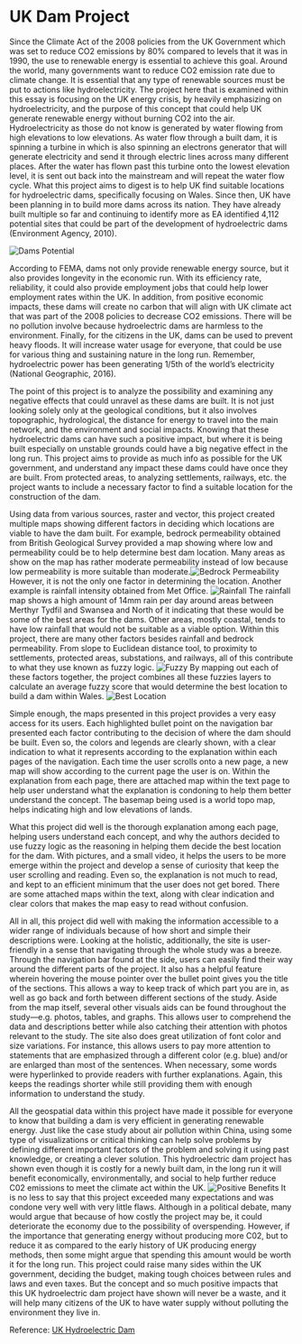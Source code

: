 # UK Dam Project

Since the Climate Act of the 2008 policies from the UK Government which was set to reduce CO2 emissions by 80% compared to levels that it was in 1990, the use to renewable energy is essential to achieve this goal. Around the world, many governments want to reduce CO2 emission rate due to climate change. It is essential that any type of renewable sources must be put to actions like hydroelectricity. The project here that is examined within this essay is focusing on the UK energy crisis, by heavily emphasizing on hydroelectricity, and the purpose of this concept that could help UK generate renewable energy without burning CO2 into the air. Hydroelectricity as those do not know is generated by water flowing from high elevations to low elevations. As water flow through a built dam, it is spinning a turbine in which is also spinning an electrons generator that will generate electricity and send it through electric lines across many different places. After the water has flown past this turbine onto the lowest elevation level, it is sent out back into the mainstream and will repeat the water flow cycle. What this project aims to digest is to help UK find suitable locations for hydroelectric dams, specifically focusing on Wales. Since then, UK have been planning in to build more dams across its nation. They have already built multiple so far and continuing to identify more as EA identified 4,112 potential sites that could be part of the development of hydroelectric dams (Environment Agency, 2010).

![Dams Potential](img/damspotential.JPG)

According to FEMA, dams not only provide renewable energy source, but it also provides longevity in the economic run. With its efficiency rate, reliability, it could also provide employment jobs that could help lower employment rates within the UK. In addition, from positive economic impacts, these dams will create no carbon that will align with UK climate act that was part of the 2008 policies to decrease CO2 emissions. There will be no pollution involve because hydroelectric dams are harmless to the environment. Finally, for the citizens in the UK, dams can be used to prevent heavy floods. It will increase water usage for everyone, that could be use for various thing and sustaining nature in the long run. Remember, hydroelectric power has been generating 1/5th of the world’s electricity (National Geographic, 2016).

The point of this project is to analyze the possibility and examining any negative effects that could unravel as these dams are built. It is not just looking solely only at the geological conditions, but it also involves topographic, hydrological, the distance for energy to travel into the main network, and the environment and social impacts. Knowing that these hydroelectric dams can have such a positive impact, but where it is being built especially on unstable grounds could have a big negative effect in the long run. This project aims to provide as much info as possible for the UK government, and understand any impact these dams could have once they are built. From protected areas, to analyzing settlements, railways, etc. the project wants to include a necessary factor to find a suitable location for the construction of the dam.

Using data from various sources, raster and vector, this project created multiple maps showing different factors in deciding which locations are viable to have the dam built. For example, bedrock permeability obtained from British Geological Survey provided a map showing where low and permeability could be to help determine best dam location. Many areas as show on the map has rather moderate permeability instead of low because low permeability is more suitable than moderate.![Bedrock Permeability](img/bedrockpermeability.JPG) However, it is not the only one factor in determining the location. Another example is rainfall intensity obtained from Met Office. ![Rainfall](img/damsrainfall.JPG) The rainfall map shows a high amount of 14mm rain per day around areas between Merthyr Tydfil and Swansea and North of it indicating that these would be some of the best areas for the dams. Other areas, mostly coastal, tends to have low rainfall that would not be suitable as a viable option. Within this project, there are many other factors besides rainfall and bedrock permeability. From slope to Euclidean distance tool, to proximity to settlements, protected areas, substations, and railways, all of this contribute to what they use known as fuzzy logic. ![Fuzzy](img/fuzzy.JPG) By mapping out each of these factors together, the project combines all these fuzzies layers to calculate an average fuzzy score that would determine the best location to build a dam within Wales. ![Best Location](img/damsbestlocation.JPG)

Simple enough, the maps presented in this project provides a very easy access for its users. Each highlighted bullet point on the navigation bar presented each factor contributing to the decision of where the dam should be built. Even so, the colors and legends are clearly shown, with a clear indication to what it represents according to the explanation within each pages of the navigation. Each time the user scrolls onto a new page, a new map will show according to the current page the user is on. Within the explanation from each page, there are attached map within the text page to help user understand what the explanation is condoning to help them better understand the concept. The basemap being used is a world topo map, helps indicating high and low elevations of lands.

What this project did well is the thorough explanation among each page, helping users understand each concept, and why the authors decided to use fuzzy logic as the reasoning in helping them decide the best location for the dam. With pictures, and a small video, it helps the users to be more emerge within the project and develop a sense of curiosity that keep the user scrolling and reading. Even so, the explanation is not much to read, and kept to an efficient minimum that the user does not get bored. There are some attached maps within the text, along with clear indication and clear colors that makes the map easy to read without confusion.

All in all, this project did well with making the information accessible to a wider range of individuals because of how short and simple their descriptions were. Looking at the holistic, additionally, the site is user-friendly in a sense that navigating through the whole study was a breeze. Through the navigation bar found at the side, users can easily find their way around the different parts of the project. It also has a helpful feature wherein hovering the mouse pointer over the bullet point gives you the title of the sections. This allows a way to keep track of which part you are in, as well as go back and forth between different sections of the study. Aside from the map itself, several other visuals aids can be found throughout the study—e.g. photos, tables, and graphs. This allows user to comprehend the data and descriptions better while also catching their attention with photos relevant to the study. The site also does great utilization of font color and size variations. For instance, this allows users to pay more attention to statements that are emphasized through a different color (e.g. blue) and/or are enlarged than most of the sentences. When necessary, some words were hyperlinked to provide readers with further explanations. Again, this keeps the readings shorter while still providing them with enough information to understand the study.

All the geospatial data within this project have made it possible for everyone to know that building a dam is very efficient in generating renewable energy. Just like the case study about air pollution within China, using some type of visualizations or critical thinking can help solve problems by defining different important factors of the problem and solving it using past knowledge, or creating a clever solution. This hydroelectric dam project has shown even though it is costly for a newly built dam, in the long run it will benefit economically, environmentally, and social to help further reduce C02 emissions to meet the climate act within the UK. ![Positive Benefits](img/impacttable.JPG) It is no less to say that this project exceeded many expectations and was condone very well with very little flaws. Although in a political debate, many would argue that because of how costly the project may be, it could deteriorate the economy due to the possibility of overspending. However, if the importance that generating energy without producing more C02, but to reduce it as compared to the early history of UK producing energy methods, then some might argue that spending this amount would be worth it for the long run. This project could raise many sides within the UK government, deciding the budget, making tough choices between rules and laws and even taxes. But the concept and so much positive impacts that this UK hydroelectric dam project have shown will never be a waste, and it will help many citizens of the UK to have water supply without polluting the environment they live in.


Reference: [UK Hydroelectric Dam](https://uwe.maps.arcgis.com/apps/MapJournal/index.html?appid=13b3129ebc834989aae2c7ade27040de)

